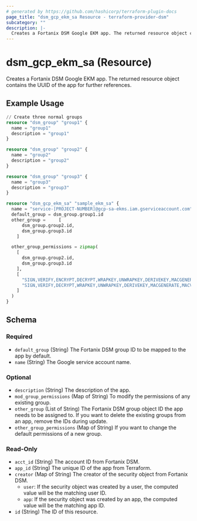 ```yaml
---
# generated by https://github.com/hashicorp/terraform-plugin-docs
page_title: "dsm_gcp_ekm_sa Resource - terraform-provider-dsm"
subcategory: ""
description: |-
  Creates a Fortanix DSM Google EKM app. The returned resource object contains the UUID of the app for further references.
---
```


# dsm_gcp_ekm_sa (Resource)

Creates a Fortanix DSM Google EKM app. The returned resource object contains the UUID of the app for further references.

## Example Usage

```terraform
// Create three normal groups
resource "dsm_group" "group1" {
  name = "group1"
  description = "group1"
}

resource "dsm_group" "group2" {
  name = "group2"
  description = "group2"
}

resource "dsm_group" "group3" {
  name = "group3"
  description = "group3"
}

resource "dsm_gcp_ekm_sa" "sample_ekm_sa" {
  name = "service-[PROJECT-NUMBER]@gcp-sa-ekms.iam.gserviceaccount.com"
  default_group = dsm_group.group1.id
  other_group =     [
      dsm_group.group2.id,
      dsm_group.group3.id
    ]

  other_group_permissions = zipmap(
    [
      dsm_group.group2.id,
      dsm_group.group3.id
    ],
    [
      "SIGN,VERIFY,ENCRYPT,DECRYPT,WRAPKEY,UNWRAPKEY,DERIVEKEY,MACGENERATE,MACVERIFY,EXPORT,MANAGE,AGREEKEY,AUDIT",
      "SIGN,VERIFY,DECRYPT,WRAPKEY,UNWRAPKEY,DERIVEKEY,MACGENERATE,MACVERIFY,EXPORT,MANAGE,AGREEKEY,AUDIT"
    ]
  )
}
```

<!-- schema generated by tfplugindocs -->
## Schema

### Required

- `default_group` (String) The Fortanix DSM group ID to be mapped to the app by default.
- `name` (String) The Google service account name.

### Optional

- `description` (String) The description of the app.
- `mod_group_permissions` (Map of String) To modify the permissions of any existing group.
- `other_group` (List of String) The Fortanix DSM group object ID the app needs to be assigned to. If you want to delete the existing groups from an app, remove the IDs during update.
- `other_group_permissions` (Map of String) If you want to change the default permissions of a new group.

### Read-Only

- `acct_id` (String) The account ID from Fortanix DSM.
- `app_id` (String) The unique ID of the app from Terraform.
- `creator` (Map of String) The creator of the security object from Fortanix DSM.
   * `user`: If the security object was created by a user, the computed value will be the matching user ID.
   * `app`: If the security object was created by an app, the computed value will be the matching app ID.
- `id` (String) The ID of this resource.
